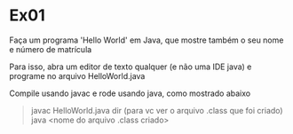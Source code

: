 # Ex01 

Faça um programa 'Hello World' em Java, que mostre também o seu nome e número de matrícula

Para isso, abra um editor de texto qualquer (e não uma IDE java) e programe no arquivo HelloWorld.java

Compile usando javac e rode usando java, como mostrado abaixo

> javac HelloWorld.java
> dir (para vc ver o arquivo .class que foi criado)
> java <nome do arquivo .class criado>